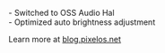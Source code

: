 \- Switched to OSS Audio Hal	
\- Optimized auto brightness adjustment	

Learn more at [blog.pixelos.net](https://blog.pixelos.net/)